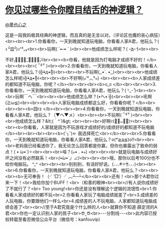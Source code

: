 
#  [你见过哪些令你瞠目结舌的神逻辑？](https://zhihu.com/questions/37904962)



[@墨也心之](https://zhihu.com/people/40316d36b22cac367cc5cf3ffa1176fe)

这是一段我妈极其经典的神逻辑，而且真的是无言以对。（评论区也魔的丧心病狂）&lt;br&gt;&lt;br&gt;&lt;br&gt;1.你看看你，一天到晚就知道玩电脑，你看看人家A君，他玩么？( ง ᵒ̌皿ᵒ̌)ง⁼³₌₃&lt;br&gt;&lt;br&gt;玩啊( ´•༝• ` )&lt;br&gt;&lt;br&gt;他成绩怎么样呢？( ｰ̀дｰ́ )&lt;br&gt;&lt;br&gt;不好₍ↂ⃙⃙⃚⃛_ↂ⃙⃙⃚⃛₎&lt;br&gt;&lt;br&gt;&lt;b&gt;你看，他就是因为打电脑才成绩不好的！&lt;/b&gt;&lt;br&gt;&lt;br&gt;&lt;br&gt;( ‾᷄꒫‾᷅ )&lt;br&gt;&lt;br&gt;2.你看看你，一天到晚就知道玩电脑，你看看人家A君，他玩么？(╬•᷅д•᷄╬)&lt;br&gt;&lt;br&gt;&lt;br&gt;不玩啊(,,•́ . •̀,,)&lt;br&gt;&lt;br&gt;&lt;br&gt;他成绩怎么样呢꒰╬•᷅д•᷄╬꒱&lt;br&gt;&lt;br&gt;&lt;br&gt;不好啊(๑′°︿°๑) &lt;br&gt;&lt;br&gt;&lt;br&gt;&lt;b&gt;人家成绩差的都知道不玩电脑，你呢？&lt;/b&gt;&lt;br&gt;&lt;br&gt;&lt;br&gt;&lt;b&gt;ರ_ರ &lt;/b&gt;&lt;br&gt;&lt;br&gt;&lt;br&gt;3.你看看你，一天到晚就知道玩电脑，你看看人家A君，他玩么？( -᷅_-᷄ )&lt;br&gt;&lt;br&gt;&lt;br&gt;玩啊￣へ￣&lt;br&gt;&lt;br&gt;&lt;br&gt;他成绩怎么样？(•́へ•́ ╬)&lt;br&gt;&lt;br&gt;&lt;br&gt;吼啊(≧ω≦)&lt;br&gt;&lt;br&gt;&lt;br&gt;&lt;b&gt;人家玩电脑成绩都这么好，你看看你呢？&lt;/b&gt;&lt;br&gt;&lt;br&gt;&lt;br&gt;&lt;b&gt;囧rz &lt;/b&gt;&lt;br&gt;&lt;br&gt;&lt;br&gt;4.你看看你，一天到晚就知道玩电脑，你看看人家A君，他玩么？（▼へ▼メ）&lt;br&gt;&lt;br&gt;&lt;br&gt;不玩啊( ‾᷄꒫‾᷅ )&lt;br&gt;&lt;br&gt;&lt;br&gt;他成绩怎么样？&amp;lt;(｀^´)&amp;gt; &lt;br&gt;&lt;br&gt;&lt;br&gt;好啊୧(﹒︠ᴗ﹒︡)୨&lt;br&gt;&lt;br&gt;&lt;br&gt;&lt;b&gt;你看看，人家就是因为不玩游戏才成绩好的/成绩好的都知道不玩电脑&lt;/b&gt;&lt;br&gt;&lt;br&gt;&lt;br&gt;&lt;br&gt;&lt;b&gt;(ˇ╮ˇ)← 我选择死亡&lt;br&gt;&lt;/b&gt;&lt;br&gt;&lt;br&gt;5.你看看你，一天到晚就知道玩电脑，你看看人家A君，他玩么？o(*≧д≦)o!!&lt;br&gt;&lt;br&gt;&lt;br&gt;老妈我已经看透你了，我无论怎么回答都是你赢，但你也暴露出了致命的弱点！( • ̀ω•́ )✧&lt;br&gt;&lt;br&gt;&lt;br&gt;啥？(๑• . •๑) &lt;br&gt;&lt;br&gt;&lt;br&gt;就是玩电脑与成绩好坏之间没有必然联系！&lt;br&gt;_(•̀ω•́ 」∠)_&lt;br&gt;&lt;br&gt;&lt;br&gt;哦，那你以后考100分也不给你电脑玩。 ^_^ &lt;br&gt;&lt;br&gt;&lt;br&gt;别别别，有话好好说。(⸝⸝⸝ᵒ̴̶̷̥́ ⌑ ᵒ̴̶̷̣̥̀⸝⸝⸝)&lt;br&gt;&lt;br&gt;&lt;br&gt;6.你看看你，一天到晚就知道玩电脑，你看看人家A君，他玩么？&lt;br&gt;&lt;br&gt;&lt;br&gt;&lt;b&gt;无可奉告！（╯‵□′）╯︵┴─┴&lt;/b&gt;&lt;br&gt;&lt;br&gt;还有！&lt;br&gt;那个A君你过来一下！&lt;br&gt;我给你加个BUFF！&lt;br&gt;（和善的眼神&lt;br&gt;&lt;br&gt;//有人说你成绩好了不就行了？&lt;br&gt; Too young!&lt;br&gt;你还是没有理解这个逻辑的流氓性&lt;br&gt;1.你看看人家成绩好的都不玩&lt;br&gt;2.你看看人家玩了电脑成绩就差了&lt;br&gt;3.成绩差的人玩电脑，你要跟他们一样么&lt;br&gt;4.成绩差的人不玩电脑，人家都知道玩电脑成绩会差了&lt;br&gt;&lt;br&gt;//至于A君究竟是个什么样的人&lt;br&gt;就算你不知道 薛定谔的A君&lt;br&gt;你也一定认识别人家的孩子&lt;br&gt;Ծ‸Ծ&lt;br&gt;---分割线---&lt;br&gt;此内容已授权转载至看否微信公众平台（微信号：kanfouvip）